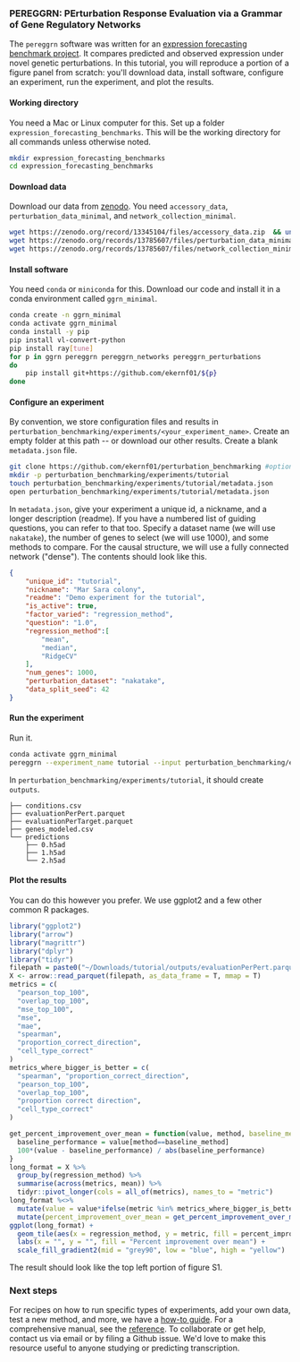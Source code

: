 ### PEREGGRN: PErturbation Response Evaluation via a Grammar of Gene Regulatory Networks

The `pereggrn` software was written for an [expression forecasting benchmark project](https://github.com/ekernf01/perturbation_benchmarking). It compares predicted and observed expression under novel genetic perturbations. In this tutorial, you will reproduce a portion of a figure panel from scratch: you'll download data, install software, configure an experiment, run the experiment, and plot the results. 

#### Working directory

You need a Mac or Linux computer for this. Set up a folder `expression_forecasting_benchmarks`. This will be the working directory for all commands unless otherwise noted. 

```sh
mkdir expression_forecasting_benchmarks
cd expression_forecasting_benchmarks
```

#### Download data

Download our data from [zenodo](https://doi.org/10.5281/zenodo.8071808). You need `accessory_data`, `perturbation_data_minimal`, and `network_collection_minimal`. 

```sh
wget https://zenodo.org/record/13345104/files/accessory_data.zip  && unzip accessory_data.zip 
wget https://zenodo.org/records/13785607/files/perturbation_data_minimal.zip && unzip perturbation_data_minimal.zip 
wget https://zenodo.org/records/13785607/files/network_collection_minimal.zip && unzip network_collection_minimal.zip
```

#### Install software

You need `conda` or `miniconda` for this. Download our code and install it in a conda environment called `ggrn_minimal`. 

```sh
conda create -n ggrn_minimal
conda activate ggrn_minimal
conda install -y pip
pip install vl-convert-python
pip install ray[tune]
for p in ggrn pereggrn pereggrn_networks pereggrn_perturbations 
do
    pip install git+https://github.com/ekernf01/${p}
done
```

#### Configure an experiment

By convention, we store configuration files and results in `perturbation_benchmarking/experiments/<your_experiment_name>`. Create an empty folder at this path -- or download our other results. Create a blank `metadata.json` file.

```sh
git clone https://github.com/ekernf01/perturbation_benchmarking #optional
mkdir -p perturbation_benchmarking/experiments/tutorial
touch perturbation_benchmarking/experiments/tutorial/metadata.json
open perturbation_benchmarking/experiments/tutorial/metadata.json
```

In `metadata.json`, give your experiment a unique id, a nickname, and a longer description (readme). If you have a numbered list of guiding questions, you can refer to that too. Specify a dataset name (we will use `nakatake`), the number of genes to select (we will use 1000), and some methods to compare. For the causal structure, we will use a fully connected network ("dense"). The contents should look like this. 

```json
{
    "unique_id": "tutorial",
    "nickname": "Mar Sara colony",
    "readme": "Demo experiment for the tutorial",
    "is_active": true,
    "factor_varied": "regression_method",
    "question": "1.0",
    "regression_method":[
        "mean",
        "median",
        "RidgeCV"
    ],
    "num_genes": 1000,
    "perturbation_dataset": "nakatake",
    "data_split_seed": 42
}
```

#### Run the experiment

Run it. 

```bash
conda activate ggrn_minimal
pereggrn --experiment_name tutorial --input perturbation_benchmarking/experiments --output perturbation_benchmarking/experiments --amount_to_do missing_models --networks network_collection_minimal/networks --data perturbation_data_minimal/perturbations
```

In `perturbation_benchmarking/experiments/tutorial`, it should create `outputs`. 

```
├── conditions.csv
├── evaluationPerPert.parquet
├── evaluationPerTarget.parquet
├── genes_modeled.csv
└── predictions
    ├── 0.h5ad
    ├── 1.h5ad
    └── 2.h5ad
```

#### Plot the results

You can do this however you prefer. We use ggplot2 and a few other common R packages.

```R
library("ggplot2")
library("arrow")
library("magrittr")
library("dplyr")
library("tidyr")
filepath = paste0("~/Downloads/tutorial/outputs/evaluationPerPert.parquet")
X <- arrow::read_parquet(filepath, as_data_frame = T, mmap = T)
metrics = c(   
  "pearson_top_100", 
  "overlap_top_100",                 
  "mse_top_100", 
  "mse", 
  "mae", 
  "spearman", 
  "proportion_correct_direction", 
  "cell_type_correct"
)
metrics_where_bigger_is_better = c(
  "spearman", "proportion_correct_direction",                 
  "pearson_top_100", 
  "overlap_top_100",                 
  "proportion correct direction",
  "cell_type_correct"
) 

get_percent_improvement_over_mean = function(value, method, baseline_method = "mean"){
  baseline_performance = value[method==baseline_method]
  100*(value - baseline_performance) / abs(baseline_performance)
}
long_format = X %>% 
  group_by(regression_method) %>%
  summarise(across(metrics, mean)) %>%
  tidyr::pivot_longer(cols = all_of(metrics), names_to = "metric")
long_format %<>%
  mutate(value = value*ifelse(metric %in% metrics_where_bigger_is_better, 1, -1)) %>%
  mutate(percent_improvement_over_mean = get_percent_improvement_over_mean(value, regression_method))
ggplot(long_format) +
  geom_tile(aes(x = regression_method, y = metric, fill = percent_improvement_over_mean)) + 
  labs(x = "", y = "", fill = "Percent improvement over mean") +
  scale_fill_gradient2(mid = "grey90", low = "blue", high = "yellow") 
```

The result should look like the top left portion of figure S1.

### Next steps

For recipes on how to run specific types of experiments, add your own data, test a new method, and more, we have a [how-to guide](https://github.com/ekernf01/pereggrn/blob/main/docs/how_to.md). For a comprehensive manual, see the [reference](https://github.com/ekernf01/pereggrn/blob/main/docs/reference.md). To collaborate or get help, contact us via email or by filing a Github issue. We'd love to make this resource useful to anyone studying or predicting transcription.
